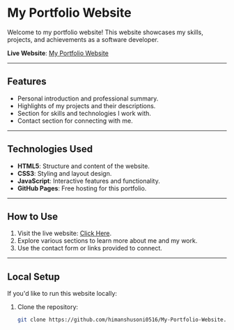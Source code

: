 # My Portfolio Website

Welcome to my portfolio website! This website showcases my skills, projects, and achievements as a software developer.

**Live Website**: [My Portfolio Website](https://himanshusoni0516.github.io/My-Portfolio-Website/)

---

## Features

- Personal introduction and professional summary.
- Highlights of my projects and their descriptions.
- Section for skills and technologies I work with.
- Contact section for connecting with me.

---

## Technologies Used

- **HTML5**: Structure and content of the website.
- **CSS3**: Styling and layout design.
- **JavaScript**: Interactive features and functionality.
- **GitHub Pages**: Free hosting for this portfolio.

---

## How to Use

1. Visit the live website: [Click Here](https://himanshusoni0516.github.io/My-Portfolio-Website/).
2. Explore various sections to learn more about me and my work.
3. Use the contact form or links provided to connect.

---

## Local Setup

If you'd like to run this website locally:

1. Clone the repository:
   ```bash
   git clone https://github.com/himanshusoni0516/My-Portfolio-Website.git
